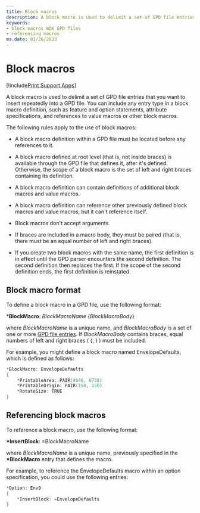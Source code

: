 ```yaml
---
title: Block macros
description: A block macro is used to delimit a set of GPD file entries that you want to insert repeatedly into a GPD file
keywords:
- block macros WDK GPD files
- referencing macros
ms.date: 01/26/2023
---
```


# Block macros

[!include[Print Support Apps](../includes/print-support-apps.md)]

A block macro is used to delimit a set of GPD file entries that you want to insert repeatedly into a GPD file. You can include any entry type in a block macro definition, such as feature and option statements, attribute specifications, and references to value macros or other block macros.

The following rules apply to the use of block macros:

- A block macro definition within a GPD file must be located before any references to it.

- A block macro defined at root level (that is, not inside braces) is available through the GPD file that defines it, after it's defined. Otherwise, the scope of a block macro is the set of left and right braces containing its definition.

- A block macro definition can contain definitions of additional block macros and value macros.

- A block macro definition can reference other previously defined block macros and value macros, but it can't reference itself.

- Block macros don't accept arguments.

- If braces are included in a macro body, they must be paired (that is, there must be an equal number of left and right braces).

- If you create two block macros with the same name, the first definition is in effect until the GPD parser encounters the second definition. The second definition then replaces the first. If the scope of the second definition ends, the first definition is reinstated.

## Block macro format

To define a block macro in a GPD file, use the following format:

\***BlockMacro**: *BlockMacroName* {*BlockMacroBody*}

where *BlockMacroName* is a unique name, and *BlockMacroBody* is a set of one or more [GPD file entries](gpd-file-entries.md). If *BlockMacroBody* contains braces, equal numbers of left and right braces ( {, } ) must be included.

For example, you might define a block macro named EnvelopeDefaults, which is defined as follows:

```cpp
*BlockMacro: EnvelopeDefaults
{
    *PrintableArea: PAIR(4646, 6738)
    *PrintableOrigin: PAIR(150, 150)
    *RotateSize: TRUE
}
```

## Referencing block macros

To reference a block macro, use the following format:

**\*InsertBlock**: =BlockMacroName

where *BlockMacroName* is a unique name, previously specified in the **\*BlockMacro** entry that defines the macro.

For example, to reference the EnvelopeDefaults macro within an option specification, you could use the following entries:

```cpp
*Option: Env9
{
    *InsertBlock: =EnvelopeDefaults
}
```
